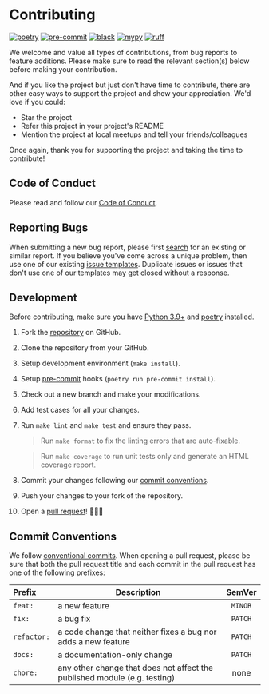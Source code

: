 # Contributing

[![poetry](https://img.shields.io/badge/packaging-poetry-008adf)](https://python-poetry.org/)
[![pre-commit](https://img.shields.io/badge/pre--commit-enabled-brightgreen?logo=pre-commit&logoColor=white)](https://github.com/pre-commit/pre-commit)
[![black](https://img.shields.io/badge/code%20style-black-000000)](https://github.com/psf/black)
[![mypy](http://www.mypy-lang.org/static/mypy_badge.svg)](http://mypy-lang.org/)
[![ruff](https://img.shields.io/endpoint?url=https://raw.githubusercontent.com/charliermarsh/ruff/main/assets/badge/v1.json)](https://github.com/charliermarsh/ruff)

We welcome and value all types of contributions, from bug reports to feature additions. Please make sure to read the relevant section(s) below before making your contribution.

And if you like the project but just don't have time to contribute, there are other easy ways to support the project and show your appreciation. We'd love if you could:

- Star the project
- Refer this project in your project's README
- Mention the project at local meetups and tell your friends/colleagues

Once again, thank you for supporting the project and taking the time to contribute!

## Code of Conduct

Please read and follow our [Code of Conduct](CODE_OF_CONDUCT.md).

## Reporting Bugs

When submitting a new bug report, please first [search](https://github.com/ew2664/mabby/issues) for an existing or similar report. If you believe you've come across a unique problem, then use one of our existing [issue templates](https://github.com/ew2664/mabby/issues/new/choose). Duplicate issues or issues that don't use one of our templates may get closed without a response.

## Development

Before contributing, make sure you have [Python 3.9+](https://www.python.org/) and [poetry](https://python-poetry.org/) installed.

1. Fork the [repository](https://github.com/ew2664/mabby) on GitHub.

1. Clone the repository from your GitHub.

1. Setup development environment (`make install`).

1. Setup [pre-commit](https://pre-commit.com/) hooks (`poetry run pre-commit install`).

1. Check out a new branch and make your modifications.

1. Add test cases for all your changes.

1. Run `make lint` and `make test` and ensure they pass.

   > Run `make format` to fix the linting errors that are auto-fixable.

   > Run `make coverage` to run unit tests only and generate an HTML coverage report.

1. Commit your changes following our [commit conventions](#commit-conventions).

1. Push your changes to your fork of the repository.

1. Open a [pull request](https://github.com/ew2664/mabby/pulls)! 🎉🎉🎉

## Commit Conventions

We follow [conventional commits](https://www.conventionalcommits.org/en/v1.0.0/). When opening a pull request, please be sure that both the pull request title and each commit in the pull request has one of the following prefixes:

| Prefix      | Description                                                               | SemVer  |
| :---------- | ------------------------------------------------------------------------- | :-----: |
| `feat:`     | a new feature                                                             | `MINOR` |
| `fix:`      | a bug fix                                                                 | `PATCH` |
| `refactor:` | a code change that neither fixes a bug nor adds a new feature             | `PATCH` |
| `docs:`     | a documentation-only change                                               | `PATCH` |
| `chore:`    | any other change that does not affect the published module (e.g. testing) |  none   |
